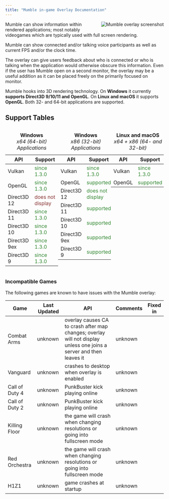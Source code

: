 ```yaml
---
title: "Mumble in-game Overlay Documentation"
---
```


<img src="Mumble-Overlay-Screenshot.png" alt="Mumble overlay screenshot" style="float: right; max-height: 240px; margin: 0 0 1em 1em;">

Mumble can show information within rendered applications; most notably videogames which are typically used with full
screen rendering.

Mumble can show connected and/or talking voice participants as well as current FPS and/or the clock time.

The overlay can give users feedback about who is connected or who is talking when the application would otherwise
obscure this information. Even if the user has Mumble open on a second monitor, the overlay may be a useful addition as
it can be placed freely on the primarily focused on monitor.

Mumble hooks into 3D rendering technology. On **Windows** it currently **supports Direct3D 9/10/11 and OpenGL**. On
**Linux and macOS** it supports **OpenGL**. Both 32- and 64-bit applications are supported.

## Support Tables

<div style="display: flex">

<table>
<caption><b>Windows</b><br><i>x64 (64-bit) Applications</i></caption>
<thead>
<tr><th>API</th>         <th>Support</th></tr>
</thead>
<tbody>
<tr><td>Vulkan</td>      <td style="color: #338833;">since 1.3.0</td></tr>
<tr><td>OpenGL</td>      <td style="color: #338833;">since 1.3.0</td></tr>
<tr><td>Direct3D 12</td> <td style="color: #883333;">does not display</td></tr>
<tr><td>Direct3D 11</td> <td style="color: #338833;">since 1.3.0</td></tr>
<tr><td>Direct3D 10</td> <td style="color: #338833;">since 1.3.0</td></tr>
<tr><td>Direct3D 9ex</td><td style="color: #338833;">since 1.3.0</td></tr>
<tr><td>Direct3D 9</td>  <td style="color: #338833;">since 1.3.0</td></tr>
</tbody>
</table>

<table>
<caption><b>Windows</b><br><i>x86 (32-bit) Applications</i></caption>
<thead>
<tr><th>API</th>         <th>Support</th></tr>
</thead>
<tbody>
<tr><td>Vulkan</td>      <td style="color: #338833;">since 1.3.0</td></tr>
<tr><td>OpenGL</td>      <td style="color: #338833;">supported</td></tr>
<tr><td>Direct3D 12</td> <td style="color: #338833;">does not display</td></tr>
<tr><td>Direct3D 11</td> <td style="color: #338833;">supported</td></tr>
<tr><td>Direct3D 10</td> <td style="color: #338833;">supported</td></tr>
<tr><td>Direct3D 9ex</td><td style="color: #338833;">supported</td></tr>
<tr><td>Direct3D 9</td>  <td style="color: #338833;">supported</td></tr>
</tbody>
</table>

<table>
<caption><b>Linux and macOS</b><br><i>x64 + x86 (64- and 32-bit)</i></caption>
<thead>
<tr><th>API</th>         <th>Support</th></tr>
</thead>
<tbody>
<tr><td>Vulkan</td>      <td style="color: #338833;">since 1.3.0</td></tr>
<tr><td>OpenGL</td>      <td style="color: #338833;">supported</td></tr>
</tbody>
</table>

</div>

### Incompatible Games

The following games are known to have issues with the Mumble overlay:

<table>
<thead>
<tr><th>Game</th><th>Last Updated</th><th>API</th><th>Comments</th><th>Fixed in</th></tr>
</thead>
<tbody>
<tr><td>Combat Arms</td>     <td>unknown</td><td>overlay causes CA to crash after map changes; overlay will not display unless one joins a server and then leaves it</td><td>unknown</td></tr>
<tr><td>Vanguard</td>        <td>unknown</td><td>crashes to desktop when overlay is enabled</td><td>unknown</td></tr>
<tr><td>Call of Duty 4</td>  <td>unknown</td><td>PunkBuster kick playing online</td><td>unknown</td></tr>
<tr><td>Call of Duty 2</td>  <td>unknown</td><td>PunkBuster kick playing online</td><td>unknown</td></tr>
<tr><td>Killing Floor</td>   <td>unknown</td><td>the game will crash when changing resolutions or going into fullscreen mode</td><td>unknown</td></tr>
<tr><td>Red Orchestra</td>   <td>unknown</td><td>the game will crash when changing resolutions or going into fullscreen mode</td><td>unknown</td></tr>
<tr><td>H1Z1</td>            <td>unknown</td><td>game crashes at startup</td><td>unknown</td></tr>
</tbody>
</table>
